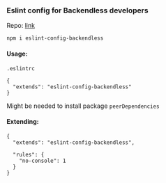 ### Eslint config for Backendless developers

Repo: [link](https://github.com/Backendless/eslint-config.git)

```npm i eslint-config-backendless```

#### Usage:


`.eslintrc`

```
{
  "extends": "eslint-config-backendless"
}
```

Might be needed to install package `peerDependencies`

#### Extending:

```
{
  "extends": "eslint-config-backendless",
  
  "rules": {
    "no-console": 1
  }
}
```
